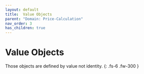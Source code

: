 ```yaml
---
layout: default
title:  Value Objects
parent: "Domain: Price-Calculation"
nav_order: 3
has_children: true
---
```


# Value Objects

Those objects are defined by value not identity.
{: .fs-6 .fw-300 }